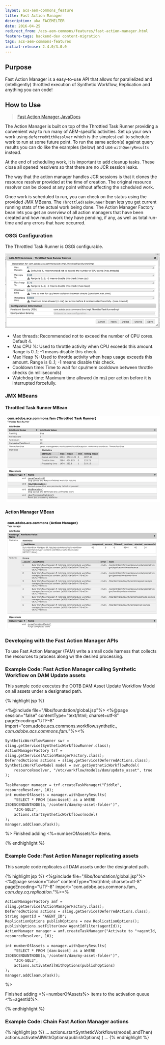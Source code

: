 ```yaml
---
layout: acs-aem-commons_feature
title: Fast Action Manager
description: aka FACEMELTER
date: 2016-04-25
redirect_from: /acs-aem-commons/features/fast-action-manager.html
feature-tags: backend-dev content-migration
tags: acs-aem-commons-features
initial-release: 2.4.0/3.0.0
---
```



## Purpose

Fast Action Manager is a easy-to-use API that allows for parallelized and (intelligently) throttled execution of Synthetic Workflow, Replication and anything you can code!

## How to Use

> [Fast Action Manager JavaDocs](http://adobe-consulting-services.github.io/acs-aem-commons/apidocs/com/adobe/acs/commons/fam/package-summary.html)

The Action Manager is built on top of the Throttled Task Runner providing a convenient way to run many of AEM-specific activities.  Set up your own work using `deferredWithResolver` which is the simplest call to schedule work to run at some future point.  To run the same action(s) against query results you can do like the examples (below) and use `withQueryResults` instead.

At the end of scheduling work, it is important to add cleanup tasks.  These close all opened resolvers so that there are no JCR session leaks.

The way that the action manager handles JCR sessions is that it clones the resource resolver provided at the time of creation.  The original resource resolver can be closed at any point without affecting the scheduled work.

Once work is scheduled to run, you can check on the status using the provided JMX MBeans.  The `ThrottledTaskRunner` bean lets you get current running stats of the actual work being done.  The Action Manager Factory bean lets you get an overview of all action managers that have been created and how much work they have pending, if any, as well as total run-time and any errors that have occurred.

### OSGi Configuration

The Throttled Task Runner is OSGi configurable.

![Throttled Task Runner - OSGi Configuration](images/throttled-task-runner-osgi.png)

* Max threads: Recommended not to exceed the number of CPU cores. Default 4.
* Max CPU %: Used to throttle activity when CPU exceeds this amount. Range is 0..1; -1 means disable this check.
* Max Heap %: Used to throttle activity when heap usage exceeds this amount. Range is 0..1; -1 means disable this check.
* Cooldown time: Time to wait for cpu/mem cooldown between throttle checks (in milliseconds)
* Watchdog time: Maximum time allowed (in ms) per action before it is interrupted forcefully.

### JMX MBeans

#### Throttled Task Runner MBean 

![Throttled Task Runner - JMX Mbean](images/throttled-task-runner-jmx.png)

#### Action Manager MBean 

![Action Manager - JMX Mbean](images/action-manager-jmx.png)

### Developing with the Fast Action Manager APIs

To use Fast Action Manager (FAM) write a small code harness that collects the resources to process along w/ the desired processing.

### Example Code: Fast Action Manager calling Synthetic Workflow on DAM Update assets

This sample code executes the OOTB DAM Asset Update Workflow Model on all assets under a designated path.

{% highlight jsp %}

<%@include file="/libs/foundation/global.jsp"%>
<%@page session="false"
        contentType="text/html; charset=utf-8"
        pageEncoding="UTF-8"
        import="com.adobe.acs.commons.workflow.synthetic.*,      
                com.adobe.acs.commons.fam.*"%><%

    SyntheticWorkflowRunner swr = sling.getService(SyntheticWorkflowRunner.class);
    ActionManagerFactory trf = sling.getService(ActionManagerFactory.class);
    DeferredActions actions = sling.getService(DeferredActions.class);
    SyntheticWorkflowModel model = swr.getSyntheticWorkflowModel(
        resourceResolver, "/etc/workflow/models/dam/update_asset", true
    );

    TaskManager manager = trf.createTaskManager("Fiddle", resourceResolver, 10);
    int numberOfAssets = manager.withQueryResults(
        "SELECT * FROM [dam:Asset] as a WHERE ISDESCENDANTNODE(a,'/content/dam/my-asset-folder')",
        "JCR-SQL2",
        actions.startSyntheticWorkflows(model)
    );
    manager.addCleanupTask();
%>
Finished adding <%=numberOfAssets%> items.

{% endhighlight %}


### Example Code: Fast Action Manager replicating assets

This sample code replicates all DAM assets under the designated path.

{% highlight jsp %}
<%@include file="/libs/foundation/global.jsp"%>
<%@page session="false"
        contentType="text/html; charset=utf-8"
        pageEncoding="UTF-8"
        import="com.adobe.acs.commons.fam.*,
               com.day.cq.replication.*"%><%

    ActionManagerFactory amf = sling.getService(ActionManagerFactory.class);
    DeferredActions actions = sling.getService(DeferredActions.class);
    String agentId = "AGENT_ID";
    ReplicationOptions publishOptions = new ReplicationOptions();
    publishOptions.setFilter(new AgentIdFilter(agentId));
    ActionManager manager = amf.createTaskManager("Activate to "+agentId, resourceResolver, 10);

    int numberOfAssets = manager.withQueryResults(
        "SELECT * FROM [dam:Asset] as a WHERE ISDESCENDANTNODE(a,'/content/dam/my-asset-folder')",
        "JCR-SQL2",
        actions.activateAllWithOptions(publishOptions)
    );
    manager.addCleanupTask();
%>

Finished adding <%=numberOfAssets%> items to the activation queue <%=agentId%>.

{% endhighlight %}


### Example Code: Chain Fast Action Manager actions
{% highlight jsp %}
...
actions.startSyntheticWorkflows(model).andThen(
   actions.activateAllWithOptions(publishOptions)
)
...
{% endhighlight %}
